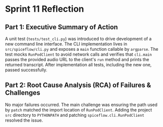 # Sprint 11 Reflection

## Part 1: Executive Summary of Action
A unit test (`tests/test_cli.py`) was introduced to drive development of a new
command line interface. The CLI implementation lives in
`src/spiceflow/cli.py` and exposes a `main` function callable by `argparse`.
The test mocks `RunPodClient` to avoid network calls and verifies that
`cli.main` passes the provided audio URL to the client's `run` method and
prints the returned transcript. After implementation all tests, including the
new one, passed successfully.

## Part 2: Root Cause Analysis (RCA) of Failures & Challenges
No major failures occurred. The main challenge was ensuring the path used by
`patch` matched the import location of `RunPodClient`. Adding the project `src`
directory to `PYTHONPATH` and patching `spiceflow.cli.RunPodClient` resolved the
issue.
